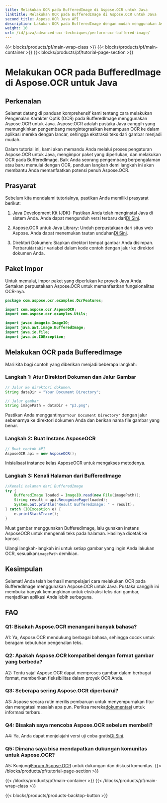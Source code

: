 ```yaml
---
title: Melakukan OCR pada BufferedImage di Aspose.OCR untuk Java
linktitle: Melakukan OCR pada BufferedImage di Aspose.OCR untuk Java
second_title: Aspose.OCR Java API
description: Lakukan OCR pada BufferedImage dengan mudah menggunakan Aspose.OCR untuk Java. Ekstrak teks dari gambar dengan mulus. Unduh sekarang untuk pengalaman pengenalan teks serbaguna.
weight: 10
url: /id/java/advanced-ocr-techniques/perform-ocr-buffered-image/
---
```


{{< blocks/products/pf/main-wrap-class >}}
{{< blocks/products/pf/main-container >}}
{{< blocks/products/pf/tutorial-page-section >}}

# Melakukan OCR pada BufferedImage di Aspose.OCR untuk Java

## Perkenalan

Selamat datang di panduan komprehensif kami tentang cara melakukan Pengenalan Karakter Optik (OCR) pada BufferedImage menggunakan Aspose.OCR untuk Java. Aspose.OCR adalah pustaka Java canggih yang memungkinkan pengembang mengintegrasikan kemampuan OCR ke dalam aplikasi mereka dengan lancar, sehingga ekstraksi teks dari gambar menjadi mudah.

Dalam tutorial ini, kami akan memandu Anda melalui proses pengaturan Aspose.OCR untuk Java, mengimpor paket yang diperlukan, dan melakukan OCR pada BufferedImage. Baik Anda seorang pengembang berpengalaman atau baru memulai dengan OCR, panduan langkah demi langkah ini akan membantu Anda memanfaatkan potensi penuh Aspose.OCR.

## Prasyarat

Sebelum kita mendalami tutorialnya, pastikan Anda memiliki prasyarat berikut:

1.  Java Development Kit (JDK): Pastikan Anda telah menginstal Java di sistem Anda. Anda dapat mengunduh versi terbaru dari[Di Sini](https://www.oracle.com/java/technologies/javase-downloads.html).

2.  Aspose.OCR untuk Java Library: Unduh perpustakaan dari situs web Aspose. Anda dapat menemukan tautan unduhan[Di Sini](https://releases.aspose.com/ocr/java/).

3.  Direktori Dokumen: Siapkan direktori tempat gambar Anda disimpan. Perbarui`dataDir` variabel dalam kode contoh dengan jalur ke direktori dokumen Anda.

## Paket Impor

Untuk memulai, impor paket yang diperlukan ke proyek Java Anda. Sertakan perpustakaan Aspose.OCR untuk memanfaatkan fungsionalitas OCR-nya.

```java
package com.aspose.ocr.examples.OcrFeatures;

import com.aspose.ocr.AsposeOCR;
import com.aspose.ocr.examples.Utils;

import javax.imageio.ImageIO;
import java.awt.image.BufferedImage;
import java.io.File;
import java.io.IOException;
```

## Melakukan OCR pada BufferedImage

Mari kita bagi contoh yang diberikan menjadi beberapa langkah:

### Langkah 1: Atur Direktori Dokumen dan Jalur Gambar

```java
// Jalur ke direktori dokumen.
String dataDir = "Your Document Directory";

// Jalur gambar
String imagePath = dataDir + "p3.png";
```

 Pastikan Anda menggantinya`"Your Document Directory"` dengan jalur sebenarnya ke direktori dokumen Anda dan berikan nama file gambar yang benar.

### Langkah 2: Buat Instans AsposeOCR

```java
// Buat contoh API
AsposeOCR api = new AsposeOCR();
```

Inisialisasi instance kelas AsposeOCR untuk mengakses metodenya.

### Langkah 3: Kenali Halaman dari BufferedImage

```java
//Kenali halaman dari BufferedImage
try {
    BufferedImage loaded = ImageIO.read(new File(imagePath));
    String result = api.RecognizePage(loaded);
    System.out.println("Result BufferedImage: " + result);
} catch (IOException e) {
    e.printStackTrace();
}
```

Muat gambar menggunakan BufferedImage, lalu gunakan instans AsposeOCR untuk mengenali teks pada halaman. Hasilnya dicetak ke konsol.

 Ulangi langkah-langkah ini untuk setiap gambar yang ingin Anda lakukan OCR, sesuaikan`imagePath` demikian.

## Kesimpulan

Selamat! Anda telah berhasil mempelajari cara melakukan OCR pada BufferedImage menggunakan Aspose.OCR untuk Java. Pustaka canggih ini membuka banyak kemungkinan untuk ekstraksi teks dari gambar, menjadikan aplikasi Anda lebih serbaguna.

## FAQ

### Q1: Bisakah Aspose.OCR menangani banyak bahasa?

A1: Ya, Aspose.OCR mendukung berbagai bahasa, sehingga cocok untuk beragam kebutuhan pengenalan teks.

### Q2: Apakah Aspose.OCR kompatibel dengan format gambar yang berbeda?

A2: Tentu saja! Aspose.OCR dapat memproses gambar dalam berbagai format, memberikan fleksibilitas dalam proyek OCR Anda.

### Q3: Seberapa sering Aspose.OCR diperbarui?

A3: Aspose secara rutin merilis pembaruan untuk menyempurnakan fitur dan mengatasi masalah apa pun. Periksa mereka[dokumentasi](https://reference.aspose.com/ocr/java/) untuk informasi terbaru.

### Q4: Bisakah saya mencoba Aspose.OCR sebelum membeli?

 A4: Ya, Anda dapat menjelajahi versi uji coba gratis[Di Sini](https://releases.aspose.com/).

### Q5: Dimana saya bisa mendapatkan dukungan komunitas untuk Aspose.OCR?

 A5: Kunjungi[Forum Aspose.OCR](https://forum.aspose.com/c/ocr/16) untuk dukungan dan diskusi komunitas.
{{< /blocks/products/pf/tutorial-page-section >}}

{{< /blocks/products/pf/main-container >}}
{{< /blocks/products/pf/main-wrap-class >}}

{{< blocks/products/products-backtop-button >}}
